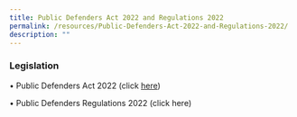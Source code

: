 ```yaml
---
title: Public Defenders Act 2022 and Regulations 2022
permalink: /resources/Public-Defenders-Act-2022-and-Regulations-2022/
description: ""
---
```

### Legislation


•	Public Defenders Act 2022 (click [here](https://sso.agc.gov.sg/Bills-Supp/17-2022/Published/20220704?DocDate=20220704))

•	Public Defenders Regulations 2022 (click here)
